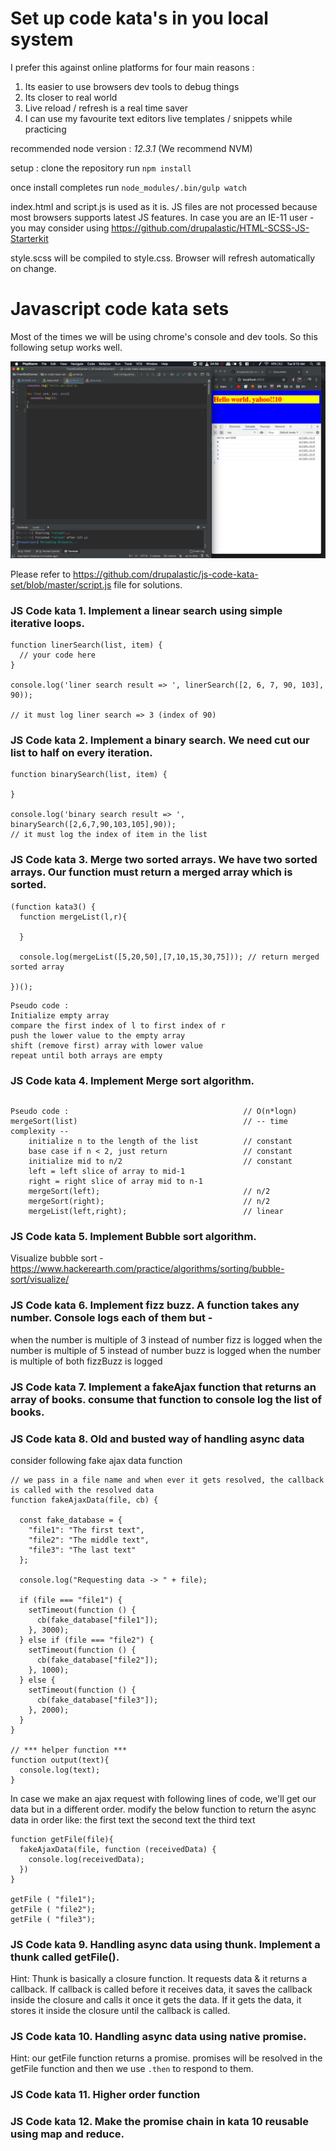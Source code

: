# Set up code kata's in you local system

I prefer this against online platforms for four main reasons :
1. Its easier to use browsers dev tools to debug things
2. Its closer to real world
3. Live reload / refresh is a real time saver
4. I can use my favourite text editors live templates / snippets while practicing

recommended node version : *12.3.1* (We recommend NVM)

setup :
clone the repository
run `npm install`

once install completes
run `node_modules/.bin/gulp watch`

index.html and script.js is used as it is. 
JS files are not processed because most browsers supports latest JS features. In case you are an IE-11 user - you may consider using https://github.com/drupalastic/HTML-SCSS-JS-Starterkit 

style.scss will be compiled to style.css. Browser will refresh automatically on change. 

# Javascript code kata sets

Most of the times we will be using chrome's console and dev tools. So this following setup works well.

![](.README_images/editor-browser-setup.png)

Please refer to https://github.com/drupalastic/js-code-kata-set/blob/master/script.js file for solutions.

### JS Code kata 1. Implement a linear search using simple iterative loops.

```$xslt
function linerSearch(list, item) {
  // your code here
}

console.log('liner search result => ', linerSearch([2, 6, 7, 90, 103], 90));

// it must log liner search => 3 (index of 90)
```

### JS Code kata 2. Implement a binary search. We need cut our list to half on every iteration. 

```$xslt
function binarySearch(list, item) {

}

console.log('binary search result => ', binarySearch([2,6,7,90,103,105],90));
// it must log the index of item in the list
```

### JS Code kata 3. Merge two sorted arrays. We have two sorted arrays. Our function must return a merged array which is sorted. 

```$xslt
(function kata3() {
  function mergeList(l,r){

  }

  console.log(mergeList([5,20,50],[7,10,15,30,75])); // return merged sorted array

})();
```
```$xslt
Pseudo code :
Initialize empty array
compare the first index of l to first index of r
push the lower value to the empty array
shift (remove first) array with lower value
repeat until both arrays are empty
```



### JS Code kata 4. Implement Merge sort algorithm. 

```$xslt

```

```$xslt
Pseudo code :                                       // O(n*logn)
mergeSort(list)                                     // -- time complexity --
    initialize n to the length of the list          // constant
    base case if n < 2, just return                 // constant
    initialize mid to n/2                           // constant 
    left = left slice of array to mid-1             
    right = right slice of array mid to n-1
    mergeSort(left);                                // n/2
    mergeSort(right);                               // n/2
    mergeList(left,right);                          // linear

```
    

### JS Code kata 5. Implement Bubble sort algorithm.

Visualize bubble sort - https://www.hackerearth.com/practice/algorithms/sorting/bubble-sort/visualize/


    

### JS Code kata 6. Implement fizz buzz. A function takes any number. Console logs each of them but -
when the number is multiple of 3 instead of number fizz is logged
when the number is multiple of 5 instead of number buzz is logged
when the number is multiple of both fizzBuzz is logged


### JS Code kata 7. Implement a fakeAjax function that returns an array of books. consume that function to console log the list of books.


### JS Code kata 8. Old and busted way of handling async data

consider following fake ajax data function

```
// we pass in a file name and when ever it gets resolved, the callback is called with the resolved data
function fakeAjaxData(file, cb) {

  const fake_database = {
    "file1": "The first text",
    "file2": "The middle text",
    "file3": "The last text"
  };

  console.log("Requesting data -> " + file);

  if (file === "file1") {
    setTimeout(function () {
      cb(fake_database["file1"]);
    }, 3000);
  } else if (file === "file2") {
    setTimeout(function () {
      cb(fake_database["file2"]);
    }, 1000);
  } else {
    setTimeout(function () {
      cb(fake_database["file3"]);
    }, 2000);
  }
}

// *** helper function ***
function output(text){
  console.log(text);
}

```

In case we make an ajax request with following lines of code, we'll get our data but in a different order. modify the below function to return the async data in order 
like:
the first text
the second text
the third text

```
function getFile(file){
  fakeAjaxData(file, function (receivedData) {
    console.log(receivedData);
  })
}

getFile ( "file1");
getFile ( "file2");
getFile ( "file3");
```


### JS Code kata 9. Handling async data using thunk. Implement a thunk called getFile().

Hint: Thunk is basically a closure function. It requests data & it returns a callback. If callback is called before it receives data, it saves the callback inside the closure and calls it once it gets the data. If it gets the data, it stores it inside the closure until the callback is called.

### JS Code kata 10. Handling async data using native promise.

Hint: our getFile function returns a promise. promises will be resolved in the getFile function and then we use `.then` to respond to them.


### JS Code kata 11. Higher order function


### JS Code kata 12. Make the promise chain in kata 10 reusable using map and reduce.






